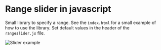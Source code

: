 # Range slider in javascript

Small library to specify a range. See the `index.html` for a small example of how to use the library. Set default values in the header of the `rangeslider.js` file.

![Slider example](https://www.dropbox.com/s/kp93l441s8dclqz/Screenshot%202017-02-15%2016.03.22.png)
